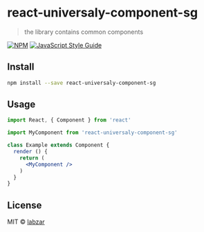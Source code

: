 # react-universaly-component-sg

> the library contains common components

[![NPM](https://img.shields.io/npm/v/react-universaly-component-sg.svg)](https://www.npmjs.com/package/react-universaly-component-sg) [![JavaScript Style Guide](https://img.shields.io/badge/code_style-standard-brightgreen.svg)](https://standardjs.com)

## Install

```bash
npm install --save react-universaly-component-sg
```

## Usage

```jsx
import React, { Component } from 'react'

import MyComponent from 'react-universaly-component-sg'

class Example extends Component {
  render () {
    return (
      <MyComponent />
    )
  }
}
```

## License

MIT © [labzar](https://github.com/labzar)
